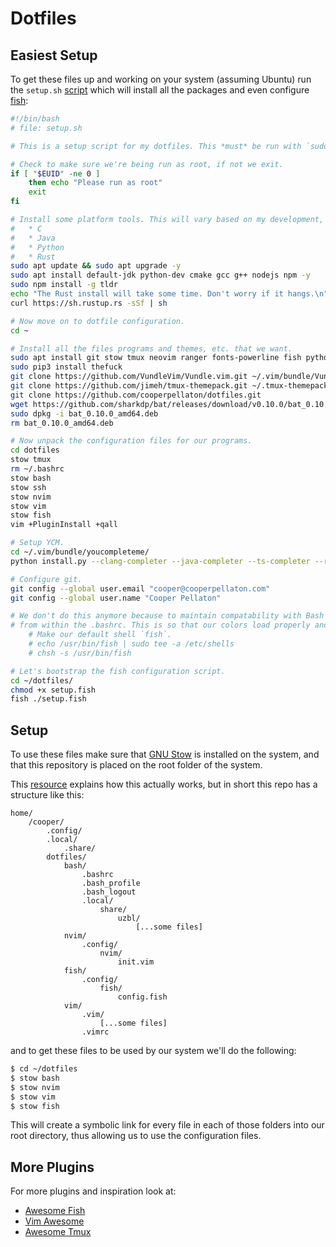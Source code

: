 # Dotfiles

## Easiest Setup

To get these files up and working on your system (assuming Ubuntu) run the `setup.sh` [script](setup.sh) which will install all the packages and even configure [fish](https://fishshell.com/):

```bash
#!/bin/bash
# file: setup.sh

# This is a setup script for my dotfiles. This *must* be run with `sudo`!

# Check to make sure we're being run as root, if not we exit.
if [ "$EUID" -ne 0 ]
	then echo "Please run as root"
	exit
fi

# Install some platform tools. This will vary based on my development, but in general I want:
#	* C
#	* Java
# 	* Python
#	* Rust
sudo apt update && sudo apt upgrade -y
sudo apt install default-jdk python-dev cmake gcc g++ nodejs npm -y
sudo npm install -g tldr
echo "The Rust install will take some time. Don't worry if it hangs.\n"
curl https://sh.rustup.rs -sSf | sh

# Now move on to dotfile configuration.
cd ~

# Install all the files programs and themes, etc. that we want.
sudo apt install git stow tmux neovim ranger fonts-powerline fish python3-dev python3-pip python3-setuptools htop -y
sudo pip3 install thefuck
git clone https://github.com/VundleVim/Vundle.vim.git ~/.vim/bundle/Vundle.vim
git clone https://github.com/jimeh/tmux-themepack.git ~/.tmux-themepack
git clone https://github.com/cooperpellaton/dotfiles.git
wget https://github.com/sharkdp/bat/releases/download/v0.10.0/bat_0.10.0_amd64.deb
sudo dpkg -i bat_0.10.0_amd64.deb
rm bat_0.10.0_amd64.deb

# Now unpack the configuration files for our programs.
cd dotfiles
stow tmux
rm ~/.bashrc
stow bash
stow ssh
stow nvim
stow vim
stow fish
vim +PluginInstall +qall

# Setup YCM.
cd ~/.vim/bundle/youcompleteme/  
python install.py --clang-completer --java-completer --ts-completer --rust-completer

# Configure git.
git config --global user.email "cooper@cooperpellaton.com"
git config --global user.name "Cooper Pellaton"

# We don't do this anymore because to maintain compatability with Bash on Ubuntus on Windows, we need to launch fish
# from within the .bashrc. This is so that our colors load properly and we can load TMUX.
	# Make our default shell `fish`.
	# echo /usr/bin/fish | sudo tee -a /etc/shells
	# chsh -s /usr/bin/fish

# Let's bootstrap the fish configuration script.
cd ~/dotfiles/
chmod +x setup.fish
fish ./setup.fish
```

## Setup

To use these files make sure that [GNU Stow](https://www.gnu.org/software/stow/) is installed on the system, and that this repository is placed on the root folder of the system.

This [resource](http://brandon.invergo.net/news/2012-05-26-using-gnu-stow-to-manage-your-dotfiles.html) explains how this actually works, but in short this repo has a structure like this:

```text
home/
    /cooper/
        .config/
        .local/
            .share/
        dotfiles/
            bash/
                .bashrc
                .bash_profile
                .bash_logout
                .local/
                    share/
                        uzbl/
                            [...some files]
            nvim/
            	.config/
            		nvim/
            			init.vim
            fish/
            	.config/
            		fish/
            			config.fish
            vim/
                .vim/
                    [...some files]
                .vimrc
```

and to get these files to be used by our system we'll do the following:

```bash
$ cd ~/dotfiles
$ stow bash
$ stow nvim
$ stow vim
$ stow fish
```

This will create a symbolic link for every file in each of those folders into our root directory, thus allowing us to use the configuration files.

## More Plugins

For more plugins and inspiration look at:

* [Awesome Fish](https://github.com/jorgebucaran/awesome-fish)
* [Vim Awesome](https://vimawesome.com/)
* [Awesome Tmux](https://github.com/rothgar/awesome-tmux)
